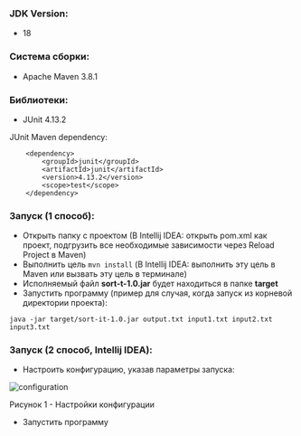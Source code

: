 ### JDK Version:

* 18

### Система сборки:

* Apache Maven 3.8.1

### Библиотеки:

* JUnit 4.13.2

JUnit Maven dependency:

        <dependency>
            <groupId>junit</groupId>
            <artifactId>junit</artifactId>
            <version>4.13.2</version>
            <scope>test</scope>
        </dependency>

### Запуск (1 способ):
* Открыть папку с проектом (В Intellij IDEA: открыть pom.xml как проект, подгрузить все необходимые зависимости через Reload Project в Maven)
* Выполнить цель ```mvn install``` (В Intellij IDEA: выполнить эту цель в Maven или вызвать эту цель в терминале)
* Исполняемый файл **sort-t-1.0.jar** будет находиться в папке **target**
* Запустить программу (пример для случая, когда запуск из корневой директории проекта):

```java -jar target/sort-it-1.0.jar output.txt input1.txt input2.txt input3.txt```

### Запуск (2 способ, Intellij IDEA):
* Настроить конфигурацию, указав параметры запуска:

![configuration](materials/configuration.PNG)

Рисунок 1 - Настройки конфигурации

* Запустить программу
